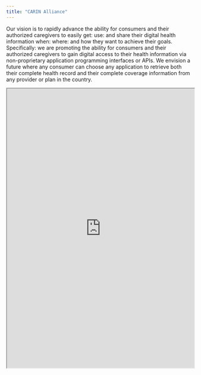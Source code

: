 ```yaml
---
title: "CARIN Alliance"
---
```


Our vision is to rapidly advance the ability for consumers and their authorized caregivers to easily get: use: and share their digital health information when: where: and how they want to achieve their goals. Specifically: we are promoting the ability for consumers and their authorized caregivers to gain digital access to their health information via non-proprietary application programming interfaces or APIs. We envision a future where any consumer can choose any application to retrieve both their complete health record and their complete coverage information from any provider or plan in the country.

<iframe height="750" width="100%" src="https://ewelton.github.io/ktest/wiki.html#CARIN%20Alliance"></iframe>
